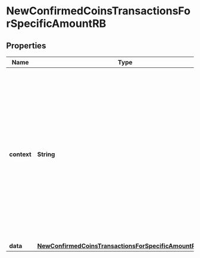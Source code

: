 

# NewConfirmedCoinsTransactionsForSpecificAmountRB


## Properties

| Name | Type | Description | Notes |
|------------ | ------------- | ------------- | -------------|
|**context** | **String** | In batch situations the user can use the context to correlate responses with requests. This property is present regardless of whether the response was successful or returned as an error. &#x60;context&#x60; is specified by the user. |  [optional] |
|**data** | [**NewConfirmedCoinsTransactionsForSpecificAmountRBData**](NewConfirmedCoinsTransactionsForSpecificAmountRBData.md) |  |  |



